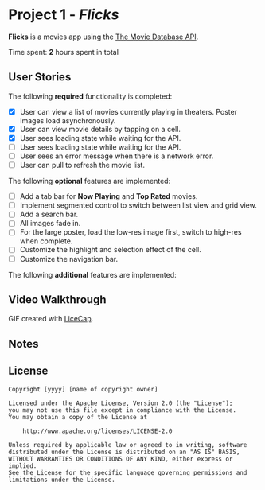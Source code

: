 # Project 1 - *Flicks*

**Flicks** is a movies app using the [The Movie Database API](http://docs.themoviedb.apiary.io/#).

Time spent: **2** hours spent in total

## User Stories

The following **required** functionality is completed:

- [x] User can view a list of movies currently playing in theaters. Poster images load asynchronously.
- [x] User can view movie details by tapping on a cell.
- [x] User sees loading state while waiting for the API.
- [ ] User sees loading state while waiting for the API.
- [ ] User sees an error message when there is a network error.
- [ ] User can pull to refresh the movie list.

The following **optional** features are implemented:

- [ ] Add a tab bar for **Now Playing** and **Top Rated** movies.
- [ ] Implement segmented control to switch between list view and grid view.
- [ ] Add a search bar.
- [ ] All images fade in.
- [ ] For the large poster, load the low-res image first, switch to high-res when complete.
- [ ] Customize the highlight and selection effect of the cell.
- [ ] Customize the navigation bar.

The following **additional** features are implemented:

## Video Walkthrough

GIF created with [LiceCap](http://www.cockos.com/licecap/).

## Notes

## License

    Copyright [yyyy] [name of copyright owner]

    Licensed under the Apache License, Version 2.0 (the "License");
    you may not use this file except in compliance with the License.
    You may obtain a copy of the License at

        http://www.apache.org/licenses/LICENSE-2.0

    Unless required by applicable law or agreed to in writing, software
    distributed under the License is distributed on an "AS IS" BASIS,
    WITHOUT WARRANTIES OR CONDITIONS OF ANY KIND, either express or implied.
    See the License for the specific language governing permissions and
    limitations under the License.
